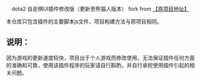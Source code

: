 <p align="center">
	dota2 自走棋UI插件修改版（更新至熊猫人版本） fork from <a href="https://github.com/auto-chess-ui-mod/source" >【原项目地址】</a>
</p>

<p>
	本仓库只包含插件的主要脚本js文件，项目构建方法与原项目相同。
</p>

## 说明：

因为游戏的更新速度较快，项目出于个人游戏而修改使用，无法保证插件任何方面的准确和可靠，使用该插件程序的玩家请自行斟酌，并自行承担使用插件引起的相关问题。

